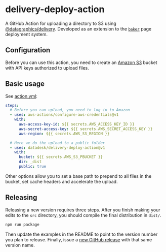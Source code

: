 # delivery-deploy-action

A GitHub Action for uploading a directory to S3 using [@datagraphics/delivery](https://www.npmjs.com/package/@datagraphics/delivery). Developed as an extension to the [`baker`](https://github.com/datadesk/baker) page deployment system.

## Configuration

Before you can use this action, you need to create an [Amazon S3](https://en.wikipedia.org/wiki/Amazon_S3) bucket with API keys authorized to upload files.

## Basic usage

See [action.yml](https://github.com/datadesk/delivery-deploy-action/blob/main/action.yml):

```yaml
steps:
  # Before you can upload, you need to log in to Amazon
  - uses: aws-actions/configure-aws-credentials@v1
    with:
      aws-access-key-id: ${{ secrets.AWS_ACCESS_KEY_ID }}
      aws-secret-access-key: ${{ secrets.AWS_SECRET_ACCESS_KEY }}
      aws-region: ${{ secrets.AWS_S3_REGION }}

  # Here we do the upload to a public folder
  - uses: datadesk/delivery-deploy-action@v1
    with:
      bucket: ${{ secrets.AWS_S3_PBUCKET }}
      dir: _dist
      public: true
```

Other options allow you to set a base path to prepend to all files in the bucket, set cache headers and accelerate the upload.

## Releasing

Releasing a new version requires three steps. After you finish making your edits to the `src` directory, you should compile the final distribution in `dist/`.

```bash
npm run package
```

Then update the examples in the README to point to the version number you plan to release. Finally, issue a [new GitHub release](https://github.com/datadesk/notify-slack-on-build/releases) with that same version name.
